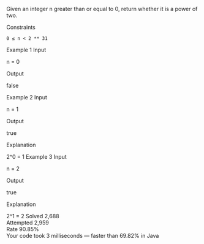 Given an integer n greater than or equal to 0, return whether it is a power of two.

Constraints

    0 ≤ n < 2 ** 31

Example 1
Input

n = 0

Output

false

Example 2
Input

n = 1

Output

true

Explanation

2^0 = 1
Example 3
Input

n = 2

Output

true

Explanation

2^1 = 2
Solved 2,688  
Attempted 2,959  
Rate 90.85%  
Your code took 3 milliseconds — faster than 69.82% in Java